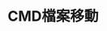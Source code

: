 CMD檔案移動
=========

<script src="https://gist.github.com/imneverdied/10a8a9b250b172d6131e52f904db846d.js"></script>
